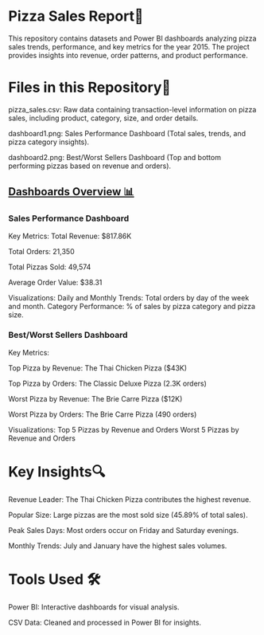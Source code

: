 # Pizza Sales Report🍕
This repository contains datasets and Power BI dashboards analyzing pizza sales trends, performance, and key metrics for the year 2015. The project provides insights into revenue, order patterns, and product performance.

# Files in this Repository📁 
pizza_sales.csv: Raw data containing transaction-level information on pizza sales, including product, category, size, and order details.

dashboard1.png: Sales Performance Dashboard (Total sales, trends, and pizza category insights).

dashboard2.png: Best/Worst Sellers Dashboard (Top and bottom performing pizzas based on revenue and orders).

<h2><u>Dashboards Overview 📊</u></h2>

### Sales Performance Dashboard

Key Metrics: 
Total Revenue: $817.86K

Total Orders: 21,350

Total Pizzas Sold: 49,574

Average Order Value: $38.31

Visualizations:
Daily and Monthly Trends: Total orders by day of the week and month.
Category Performance: % of sales by pizza category and pizza size.

### Best/Worst Sellers Dashboard
Key Metrics:

Top Pizza by Revenue: The Thai Chicken Pizza ($43K)

Top Pizza by Orders: The Classic Deluxe Pizza (2.3K orders)

Worst Pizza by Revenue: The Brie Carre Pizza ($12K)

Worst Pizza by Orders: The Brie Carre Pizza (490 orders)

Visualizations:
Top 5 Pizzas by Revenue and Orders
Worst 5 Pizzas by Revenue and Orders

# Key Insights🔍 
Revenue Leader: The Thai Chicken Pizza contributes the highest revenue.

Popular Size: Large pizzas are the most sold size (45.89% of total sales).

Peak Sales Days: Most orders occur on Friday and Saturday evenings.

Monthly Trends: July and January have the highest sales volumes.

# Tools Used 🛠️ 
Power BI: Interactive dashboards for visual analysis.

CSV Data: Cleaned and processed in Power BI for insights.

